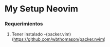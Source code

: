 # My Setup Neovim 

### Requerimientos
1. Tener instalado -(packer.vim)(https://github.com/wbthomason/packer.nvim)

